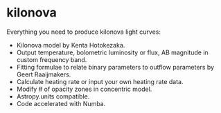 # kilonova

Everything you need to produce kilonova light curves:
- Kilonova model by Kenta Hotokezaka.
- Output temperature, bolometric luminosity or flux, AB magnitude in custom frequency band.
- Fitting formulae to relate binary parameters to outflow parameters by Geert Raaijmakers.
- Calculate heating rate or input your own heating rate data.
- Modify # of opacity zones in concentric model.
- Astropy.units compatible.
- Code accelerated with Numba.
